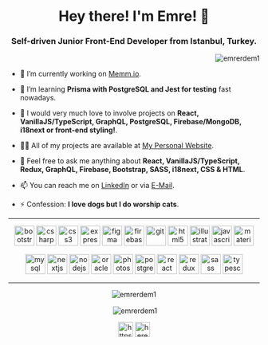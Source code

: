 <h1 align="center">Hey there! I'm Emre! 👋</h1>
<h3 align="center">Self-driven Junior Front-End Developer from Istanbul, Turkey.</h3><p align="right"> <img src="https://komarev.com/ghpvc/?username=emrerdem1" alt="emrerdem1" /> </p>

- 🔭 I’m currently working on [Memm.io](https://memm.io).

- 🌱 I’m learning **Prisma with PostgreSQL and Jest for testing** fast nowadays.

- 👯 I would very much love to involve projects on **React, VanillaJS/TypeScript, GraphQL, PostgreSQL, Firebase/MongoDB, i18next or front-end styling!**.

- 👨‍💻 All of my projects are available at [My Personal Website](https://emrerdem.com).

- 💬 Feel free to ask me anything about **React, VanillaJS/TypeScript, Redux, GraphQL, Firebase, Bootstrap, SASS, i18next, CSS & HTML**.

- 📫 You can reach me on [LinkedIn](https://www.linkedin.com/in/emrerdem94/) or via [E-Mail](mailto:emrerdem94@gmail.com).

- ⚡ Confession: **I love dogs but I do worship cats**.

---

<p align="center"><img src="https://devicons.github.io/devicon/devicon.git/icons/bootstrap/bootstrap-plain.svg" alt="bootstrap" width="40" height="40"/> <img src="https://devicons.github.io/devicon/devicon.git/icons/csharp/csharp-original.svg" alt="csharp" width="40" height="40"/> <img src="https://devicons.github.io/devicon/devicon.git/icons/css3/css3-original-wordmark.svg" alt="css3" width="40" height="40"/> <img src="https://devicons.github.io/devicon/devicon.git/icons/express/express-original-wordmark.svg" alt="express" width="40" height="40"/> <img src="https://www.vectorlogo.zone/logos/figma/figma-icon.svg" alt="figma" width="40" height="40"/> <img src="https://www.vectorlogo.zone/logos/firebase/firebase-icon.svg" alt="firebase" width="40" height="40"/> <img src="https://www.vectorlogo.zone/logos/git-scm/git-scm-icon.svg" alt="git" width="40" height="40"/> <img src="https://devicons.github.io/devicon/devicon.git/icons/html5/html5-original-wordmark.svg" alt="html5" width="40" height="40"/> <img src="https://www.vectorlogo.zone/logos/adobe_illustrator/adobe_illustrator-icon.svg" alt="illustrator" width="40" height="40"/> <img src="https://devicons.github.io/devicon/devicon.git/icons/javascript/javascript-original.svg" alt="javascript" width="40" height="40"/> <img src="https://raw.githubusercontent.com/prplx/svg-logos/5585531d45d294869c4eaab4d7cf2e9c167710a9/svg/materialize.svg" alt="materialize" width="40" height="40"/> 
 <p align="center"><img src="https://devicons.github.io/devicon/devicon.git/icons/mysql/mysql-original-wordmark.svg" alt="mysql" width="40" height="40"/> <img src="https://cdn.worldvectorlogo.com/logos/nextjs-3.svg" alt="nextjs" width="40" height="40"/> <img src="https://devicons.github.io/devicon/devicon.git/icons/nodejs/nodejs-original-wordmark.svg" alt="nodejs" width="40" height="40"/> <img src="https://devicons.github.io/devicon/devicon.git/icons/oracle/oracle-original.svg" alt="oracle" width="40" height="40"/> <img src="https://devicons.github.io/devicon/devicon.git/icons/photoshop/photoshop-plain.svg" alt="photoshop" width="40" height="40"/> <img src="https://devicons.github.io/devicon/devicon.git/icons/postgresql/postgresql-original-wordmark.svg" alt="postgresql" width="40" height="40"/> <img src="https://devicons.github.io/devicon/devicon.git/icons/react/react-original-wordmark.svg" alt="react" width="40" height="40"/> <img src="https://devicons.github.io/devicon/devicon.git/icons/redux/redux-original.svg" alt="redux" width="40" height="40"/> <img src="https://devicons.github.io/devicon/devicon.git/icons/sass/sass-original.svg" alt="sass" width="40" height="40"/> <img src="https://devicons.github.io/devicon/devicon.git/icons/typescript/typescript-original.svg" alt="typescript" width="40" height="40"/></p>
 
---

<p align="center"><img align="center" src="https://github-readme-stats.vercel.app/api/top-langs/?username=emrerdem1&layout=compact&hide=html" alt="emrerdem1" /></p>


<p align="center">&nbsp;<img align="center" src="https://github-readme-stats.vercel.app/api?username=emrerdem1&show_icons=true" alt="emrerdem1" /></p>

<p align="center">
<a href="https://linkedin.com/in/emrerdem94/" target="blank"><img align="center" src="https://cdn.jsdelivr.net/npm/simple-icons@3.0.1/icons/linkedin.svg" alt="https://www.linkedin.com/in/emrerdem94/" height="30" width="30" /></a>
<a href="https://instagram.com/herecomesemre" target="blank"><img align="center" src="https://cdn.jsdelivr.net/npm/simple-icons@3.0.1/icons/instagram.svg" alt="herecomesemre" height="30" width="30" /></a>
</p>
